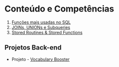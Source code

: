 # Conteúdo e Competências

1. [Funções mais usadas no SQL](bloco-21-funcoes-sql-joins-e-subqueries/dia-1-funcoes-mais-usadas-no-sql)
2. [JOINs, UNIONs e Subqueries](bloco-21-funcoes-sql-joins-e-subqueries/dia-2-descomplicando-joins-unions-e-subqueries)
3. [Stored Routines & Stored Functions](bloco-21-funcoes-sql-joins-e-subqueries/dia-3-dia-3-stored-routines-stored-functions)

## Projetos Back-end
- Projeto - [Vocabulary Booster](https://github.com/tryber/sd-010-b-mysql-vocabulary-booster/tree/palenske-mysql-vocabulary-booster)
